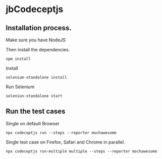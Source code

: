 # jbCodeceptjs


## Installation process.

Make sure you have NodeJS

Then install the dependencies.

`npm install`

Install 

`selenium-standalone install`

Run Selenium

`seleniun-standalone start`

## Run the test cases

Single on default Browser

`npx codeceptjs run --steps --reporter mochawesome`

Single test case on Firefox, Safari and Chrome in parallel.

`npx codeceptjs run-multiple multiple --steps --reporter mochawesome`